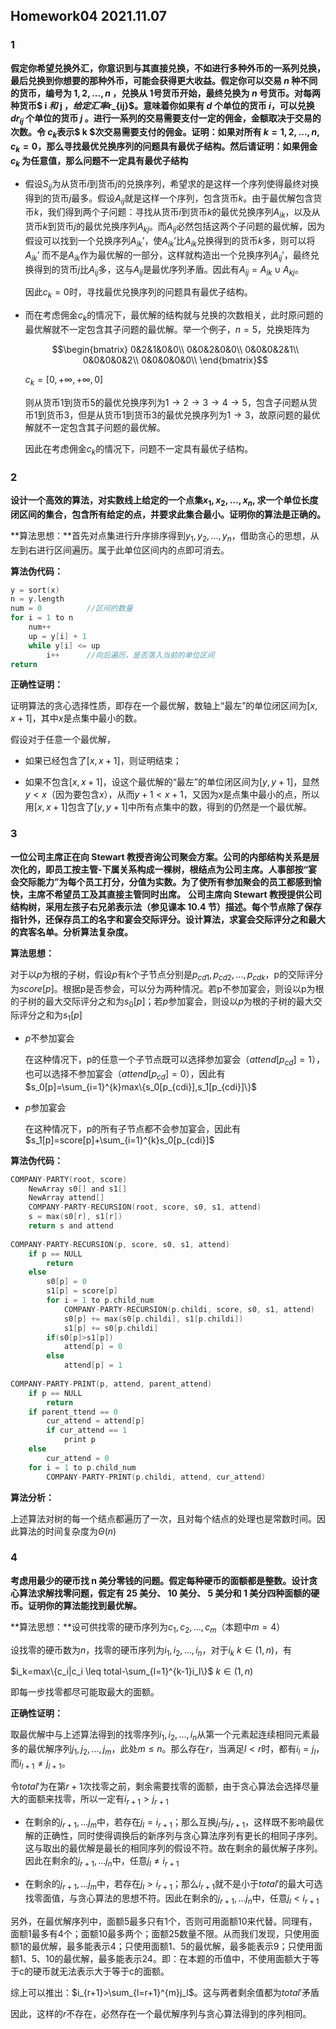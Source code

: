 ## Homework04 2021.11.07

### 1

**假定你希望兑换外汇，你意识到与其直接兑换，不如进行多种外币的一系列兑换，最后兑换到你想要的那种外币，可能会获得更大收益。假定你可以交易 $n$ 种不同的货币，编号为 $1,2,...,n$ ，兑换从 1号货币开始，最终兑换为 $n$ 号货币。对每两种货币$ i $和$ j $，给定汇率$r_{ij}$。意味着你如果有 $d$ 个单位的货币 $i$，可以兑换 $dr_{i j}$ 个单位的货币 $j$ 。进行一系列的交易需要支付一定的佣金，金额取决于交易的次数。令 $c_k$表示$ k $次交易需要支付的佣金。证明：如果对所有 $k=1,2,...,n,c_k=0$，那么寻找最优兑换序列的问题具有最优子结构。然后请证明：如果佣金 $c_k$ 为任意值，那么问题不一定具有最优子结构**  

* 假设$S_{ij}$为从货币$i$到货币$j$的兑换序列，希望求的是这样一个序列使得最终对换得到的货币$j$最多。假设$A_{ij}$就是这样一个序列，包含货币$k$。由于最优解包含货币$k$，我们得到两个子问题：寻找从货币$i$到货币$k$的最优兑换序列$A_{ik}$，以及从货币$k$到货币$j$的最优兑换序列$A_{kj}$。而$A_{ij}$必然包括这两个子问题的最优解，因为假设可以找到一个兑换序列$A_{ik}’$，使$A_{ik}’$比$A_{ik}$兑换得到的货币$k$多，则可以将$A_{ik}’$ 而不是$A_{ik}$作为最优解的一部分，这样就构造出一个兑换序列$A_{ij}'$，最终兑换得到的货币$j$比$A_{ij}$多，这与$A_{ij}$是最优序列矛盾。因此有$A_{ij}=A_{ik} \cup A_{kj}$。

  因此$c_k=0$时，寻找最优兑换序列的问题具有最优子结构。

* 而在考虑佣金$c_k$的情况下，最优解的结构就与兑换的次数相关，此时原问题的最优解就不一定包含其子问题的最优解。举一个例子，$n=5$，兑换矩阵为

  $$\begin{bmatrix}
  0&2&1&0&0\\
  0&0&2&0&0\\
  0&0&0&2&1\\
  0&0&0&0&2\\
  0&0&0&0&0\\
  \end{bmatrix}$$

  $c_k=[0,+\infty,+\infty,0]$

  则从货币1到货币5的最优兑换序列为$1→2→3→4→5$，包含子问题从货币1到货币3，但是从货币1到货币3的最优兑换序列为$1→3$，故原问题的最优解就不一定包含其子问题的最优解。

  因此在考虑佣金$c_k$的情况下，问题不一定具有最优子结构。



### 2

**设计一个高效的算法，对实数线上给定的一个点集${x_1,x_2,...,x_n}$, 求一个单位长度闭区间的集合，包含所有给定的点，并要求此集合最小。证明你的算法是正确的。**  

**算法思想：**首先对点集进行升序排序得到$y_1,y_2,...,y_n$，借助贪心的思想，从左到右进行区间遍历。属于此单位区间内的点即可消去。

**算法伪代码：**

```C
y = sort(x)
n = y.length
num = 0          //区间的数量
for i = 1 to n
    num++
    up = y[i] + 1
    while y[i] <= up
        i++      //向后遍历，是否落入当前的单位区间
return
```

**正确性证明：**

证明算法的贪心选择性质，即存在一个最优解，数轴上“最左”的单位闭区间为$[x,x+1]$，其中$x$是点集中最小的数。

假设对于任意一个最优解，

* 如果已经包含了$[x,x+1]$，则证明结束；

* 如果不包含$[x,x+1]$，设这个最优解的“最左”的单位闭区间为$[y,y+1]$，显然$y < x$（因为要包含$x$），从而$y+1 < x+1$，又因为$x$是点集中最小的点，所以用$[x,x+1]$包含了$[y,y+1]$中所有点集中的数，得到的仍然是一个最优解。



### 3

**一位公司主席正在向 Stewart 教授咨询公司聚会方案。公司的内部结构关系是层次化的，即员工按主管-下属关系构成一棵树，根结点为公司主席。人事部按“宴会交际能力”为每个员工打分，分值为实数。为了使所有参加聚会的员工都感到愉快，主席不希望员工及其直接主管同时出席。**
**公司主席向 Stewart 教授提供公司结构树，采用左孩子右兄弟表示法（参见课本 10.4 节）描述。每个节点除了保存指针外，还保存员工的名字和宴会交际评分。设计算法，求宴会交际评分之和最大的宾客名单。分析算法复杂度。**  

**算法思想：**

对于以$p$为根的子树，假设$p$有$k$个子节点分别是$p_{cd1},p_{cd2},...,p_{cdk}$，p的交际评分为$score[p]$。根据p是否参会，可以分为两种情况。若p不参加宴会，则设以p为根的子树的最大交际评分之和为$s_0[p]$；若$p$参加宴会，则设以$p$为根的子树的最大交际评分之和为$s_1[p]$

* $p$不参加宴会

  在这种情况下，p的任意一个子节点既可以选择参加宴会（$attend[p_{cd}]=1$），也可以选择不参加宴会（$attend[p_{cd}]=0$），因此有$s_0[p]=\sum_{i=1}^{k}max\{s_0[p_{cdi}],s_1[p_{cdi}]\}$

* $p$参加宴会

  在这种情况下，p的所有子节点都不会参加宴会，因此有$s_1[p]=score[p]+\sum_{i=1}^{k}s_0[p_{cdi}]$

**算法伪代码：**

```C
COMPANY-PARTY(root, score)
	NewArray s0[] and s1[]
	NewArray attend[]
	COMPANY-PARTY-RECURSION(root, score, s0, s1, attend)
	s = max(s0[r], s1[r])
	return s and attend
	
COMPANY-PARTY-RECURSION(p, score, s0, s1, attend)
	if p == NULL
		return 
	else
		s0[p] = 0
		s1[p] = score[p]
		for i = 1 to p.child_num
			COMPANY-PARTY-RECURSION(p.childi, score, s0, s1, attend)
			s0[p] += max(s0[p.childi], s1[p.childi])
			s1[p] += s0[p.childi]
		if(s0[p]>s1[p])
			attend[p] = 0
		else
			attend[p] = 1
			
COMPANY-PARTY-PRINT(p, attend, parent_attend)
	if p == NULL
		return 
	if parent_ttend == 0
		cur_attend = attend[p]
		if cur_attend == 1
			print p
	else
		cur_attend = 0
	for i = 1 to p.child_num
		COMPANY-PARTY-PRINT(p.childi, attend, cur_attend)
```

**算法分析：**

上述算法对树的每一个结点都遍历了一次，且对每个结点的处理也是常数时间。因此算法的时间复杂度为$\Theta(n)$



### 4

**考虑用最少的硬币找 n 美分零钱的问题。假定每种硬币的面额都是整数。设计贪心算法求解找零问题，假定有 25 美分、 10 美分、 5 美分和 1 美分四种面额的硬币。证明你的算法能找到最优解。**  

**算法思想：**设可供找零的硬币序列为$c_1,c_2,...,c_m$（本题中$m=4$）

设找零的硬币数为$n$，找零的硬币序列为$i_1,i_2,...,i_n$，对于$i_k$ $k\in(1,n)$，有

$i_k=max\{c_i|c_i \leq total-\sum_{l=1}^{k-1}i_l\}$ $k \in(1,n)$

即每一步找零都尽可能取最大的面额。

**正确性证明：**

取最优解中与上述算法得到的找零序列$i_1,i_2,...,i_n$从第一个元素起连续相同元素最多的最优解序列$j_1,j_2,...,j_m$，此处$m \leq n$。那么存在$r$，当满足$l<r$时，都有$i_l=j_l$，而$i_{l+1} \neq j_{l+1}$。

令$total'$为在第$r+1$次找零之前，剩余需要找零的面额，由于贪心算法会选择尽量大的面额来找零，所以一定有$i_{r+1}>j_{r+1}$

* 在剩余的$j_{r+1},...j_m$中，若存在$j_l=i_{r+1}$；那么互换$j_l$与$j_{r+1}$，这样既不影响最优解的正确性，同时使得调换后的新序列与贪心算法序列有更长的相同子序列。这与取出的最优解是最长的相同序列的假设不符。故在剩余的最优解子序列。因此在剩余的$j_{r+1},...j_n$中，任意$j_l \neq i_{r+1}$

* 在剩余的$j_{r+1},...j_m$中，若存在$j_l>i_{r+1}$；那么$i_{r+1}$就不是小于$total'$的最大可选找零面值，与贪心算法的思想不符。因此在剩余的$j_{r+1},...j_n$中，任意$j_l< i_{r+1}$

另外，在最优解序列中，面额5最多只有1个，否则可用面额10来代替。同理有，面额1最多有4个；面额10最多两个；面额25数量不限。从而我们发现，只使用面额1的最优解，最多能表示4；只使用面额1、5的最优解，最多能表示9；只使用面额1、5、10的最优解，最多能表示24。即：在本题的币值中，不使用面额大于等于c的硬币就无法表示大于等于c的面额。

综上可以推出：$i_{r+1}>\sum_{l=r+1}^{m}j_l$。这与两者剩余值都为$total'$矛盾

因此，这样的$r$不存在，必然存在一个最优解序列与贪心算法得到的序列相同。


